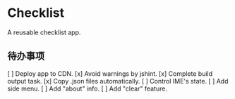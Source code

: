 Checklist
=========
A reusable checklist app.

待办事项
--------
[ ] Deploy app to CDN.
[x] Avoid warnings by jshint.
[x] Complete build output task.
[x] Copy .json files automatically.
[ ] Control IME's state.
[ ] Add side menu.
[ ] Add "about" info.
[ ] Add "clear" feature.
